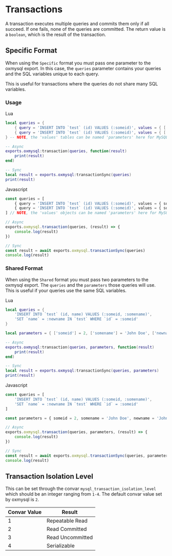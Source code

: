 # Transactions
A transaction executes multiple queries and commits them only if all succeed. If one fails, none of the queries are committed. The return value is a `boolean`, which is the result of the transaction.

## Specific Format
When using the `Specific` format you must pass one parameter to the oxmysql export. In this case, the `queries` parameter contains your queries and the SQL variables unique to each query.

This is useful for transactions where the queries do not share many SQL variables.

### Usage
Lua
```lua
local queries = {
    { query = 'INSERT INTO `test` (id) VALUES (:someid)', values = { ['someid'] = 1 } },
    { query = 'INSERT INTO `test` (id) VALUES (:someid)', values = { ['someid'] = 2 } }
} -- NOTE, the 'values' tables can be named 'parameters' here for MySQL-Async compatibility.

-- Async
exports.oxmysql:transaction(queries, function(result) 
    print(result) 
end)

-- Sync
local result = exports.oxmysql:transactionSync(queries)
print(result)
```

Javascript
```js
const queries = [
    { query = 'INSERT INTO `test` (id) VALUES (:someid)', values = { someid = 1 } },
    { query = 'INSERT INTO `test` (id) VALUES (:someid)', values = { someid = 2 } }
] // NOTE, the 'values' objects can be named 'parameters' here for MySQL-Async compatibility.

// Async
exports.oxmysql.transaction(queries, (result) => {
    console.log(result)
})

// Sync
const result = await exports.oxmysql.transactionSync(queries)
console.log(result)
```

### Shared Format
When using the `Shared` format you must pass two parameters to the oxmysql export. The `queries` and the `parameters` those queries will use.  
This is useful if your queries use the same SQL variables.

Lua
```lua
local queries = {
    'INSERT INTO `test` (id, name) VALUES (:someid, :somename)',
    'SET `name` = :newname IN `test` WHERE `id` = :someid'
}

local parameters = { ['someid'] = 2, ['somename'] = 'John Doe', ['newname'] = 'John Notdoe' }

-- Async
exports.oxmysql:transaction(queries, parameters, function(result) 
    print(result) 
end)

-- Sync
local result = exports.oxmysql:transactionSync(queries, parameters)
print(result)
```

Javascript
```js
const queries = [
    'INSERT INTO `test` (id, name) VALUES (:someid, :somename)',
    'SET `name` = :newname IN `test` WHERE `id` = :someid'
]

const parameters = { someid = 2, somename = 'John Doe', newname = 'John Notdoe' }

// Async
exports.oxmysql.transaction(queries, parameters, (result) => {
    console.log(result)
})

// Sync
const result = await exports.oxmysql.transactionSync(queries, parameters)
console.log(result)
```

## Transaction Isolation Level

This can be set through the convar `mysql_transaction_isolation_level` which should be an integer ranging from `1-4`. The default convar value set by oxmysql is `2`.


| Convar Value | Result           |
| -------------- | ------------------ |
| 1            | Repeatable Read  |
| 2            | Read Committed   |
| 3            | Read Uncommitted |
| 4            | Serializable     |

